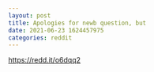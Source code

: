 ```yaml
--- 
layout: post 
title: Apologies for newb question, but 
date: 2021-06-23 1624457975 
categories: reddit 
--- 
```

https://redd.it/o6dqq2